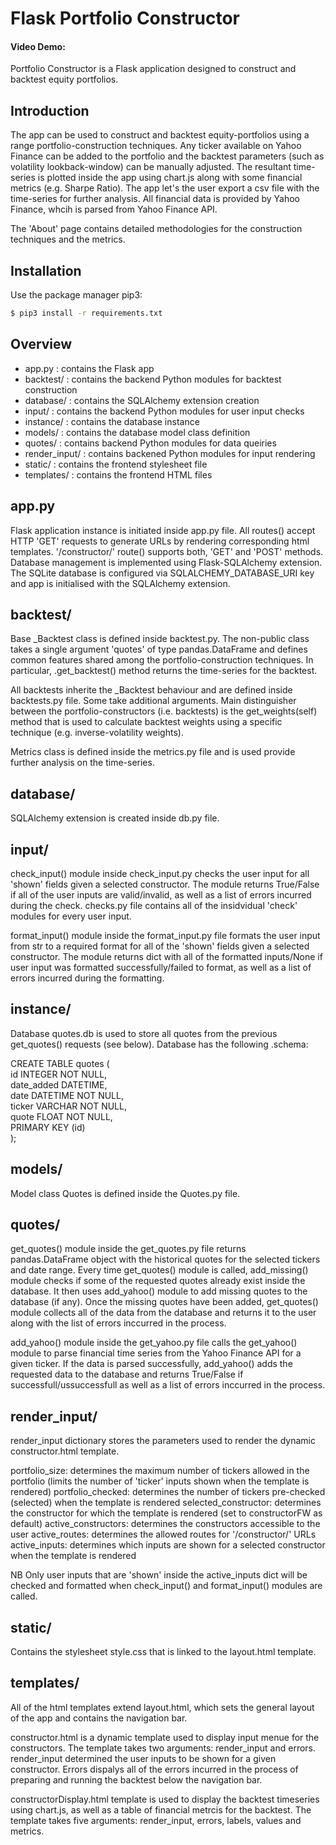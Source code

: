 # Flask Portfolio Constructor 
#### Video Demo:  <URL HERE>

Portfolio Constructor is a Flask application designed to construct and backtest equity portfolios.

## Introduction 

The app can be used to construct and backtest equity-portfolios using a range portfolio-construction techniques. Any ticker available on Yahoo Finance can be added to the portfolio and the backtest parameters (such as volatility lookback-window) can be manually adjusted. The resultant time-series is plotted inside the app using chart.js along with some financial metrics (e.g. Sharpe Ratio). The app let's the user export a csv file with the time-series for further analysis. All financial data is provided by Yahoo Finance, whcih is parsed from Yahoo Finance API.

The 'About' page contains detailed methodologies for the construction techniques and the metrics.

## Installation

Use the package manager pip3:

```bash
$ pip3 install -r requirements.txt
```

## Overview 

* app.py : contains the Flask app
* backtest/ : contains the backend Python modules for backtest construction
* database/ : contains the SQLAlchemy extension creation
* input/ : contains the backend Python modules for user input checks
* instance/ : contains the database instance 
* models/ : contains the database model class definition 
* quotes/ : contains backend Python modules for data queiries 
* render_input/ : contains backened Python modules for input rendering
* static/ : contains the frontend stylesheet file
* templates/ : contains the frontend HTML files

## app.py 

Flask application instance is initiated inside app.py file. All routes() accept HTTP 'GET' requests to generate URLs by rendering corresponding html templates. '/constructor/' route() supports both, 'GET' and 'POST' methods. Database management is implemented using Flask-SQLAlchemy extension. The SQLite database is configured via SQLALCHEMY_DATABASE_URI key and app is initialised with the SQLAlchemy extension. 

## backtest/

Base _Backtest class is defined inside backtest.py. The non-public class takes a single argument 'quotes' of type pandas.DataFrame and defines common features shared among the portfolio-construction techniques. In particular, .get_backtest() method returns the time-series for the backtest. 

All backtests inherite the _Backtest behaviour and are defined inside backtests.py file. Some take additional arguments. Main distinguisher between the portfolio-constructors (i.e. backtests) is the get_weights(self) method that is used to calculate backtest weights using a specific technique (e.g. inverse-volatility weights).

Metrics class is defined inside the metrics.py file and is used provide further analysis on the time-series.

## database/

SQLAlchemy extension is created inside db.py file.

## input/

check_input() module inside check_input.py checks the user input for all 'shown' fields given a selected constructor. The module returns True/False if all of the user inputs are valid/invalid, as well as a list of errors incurred during the check. checks.py file contains all of the insidvidual 'check' modules for every user input. 

format_input() module inside the format_input.py file formats the user input from str to a required format for all of the 'shown' fields given a selected constructor. The module returns dict with all of the formatted inputs/None if user input was formatted successfully/failed to format, as well as a list of errors incurred during the formatting.

## instance/

Database quotes.db is used to store all quotes from the previous get_quotes() requests (see below). Database has the following .schema:

CREATE TABLE quotes (  
        id INTEGER NOT NULL,  
        date_added DATETIME,  
        date DATETIME NOT NULL,  
        ticker VARCHAR NOT NULL,  
        quote FLOAT NOT NULL,  
        PRIMARY KEY (id)  
);

## models/

Model class Quotes is defined inside the Quotes.py file.

## quotes/

get_quotes() module inside the get_quotes.py file returns pandas.DataFrame object with the historical quotes for the selected tickers and date range. Every time get_quotes() module is called, add_missing() module checks if some of the requested quotes already exist inside the database. It then uses add_yahoo() module to add missing quotes to the database (if any). Once the missing quotes have been added, get_quotes() module collects all of the data from the database and returns it to the user along with the list of errors inccurred in the process. 

add_yahoo() module inside the get_yahoo.py file calls the get_yahoo() module to parse financial time series from the Yahoo Finance API for a given ticker. If the data is parsed successfully, add_yahoo() adds the requested data to the database and returns True/False if successfull/ussuccessfull as well as a list of errors inccurred in the process.

## render_input/

render_input dictionary stores the parameters used to render the dynamic constructor.html template. 

portfolio_size: determines the maximum number of tickers allowed in the portfolio (limits the number of 'ticker' inputs shown when the template is rendered)
portfolio_checked: determines the number of tickers pre-checked (selected) when the template is rendered
selected_constructor: determines the constructor for which the template is rendered (set to constructorFW as default)
active_constructors: determines the constructors accessible to the user 
active_routes: determines the allowed routes for '/constructor/<route>' URLs
active_inputs: determines which inputs are shown for a selected constructor when the template is rendered

NB Only user inputs that are 'shown' inside the active_inputs dict will be checked and formatted when check_input() and format_input() modules are called.

## static/

Contains the stylesheet style.css that is linked to the layout.html template.

## templates/ 

All of the html templates extend layout.html, which sets the general layout of the app and contains the navigation bar. 

constructor.html is a dynamic template used to display input menue for the constructors. The template takes two arguments: render_input and errors. render_input determined the user inputs to be shown for a given constructor. Errors dispalys all of the errors incurred in the process of preparing and running the backtest below the navigation bar. 

constructorDisplay.html template is used to display the backtest timeseries using chart.js, as well as a table of financial metrcis for the backtest. The template takes five arguments: render_input, errors, labels, values and metrics. 